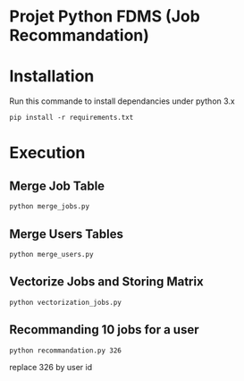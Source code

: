 # Projet Python FDMS (Job Recommandation)

# Installation
Run this commande to install dependancies under python 3.x

`pip install -r requirements.txt`

# Execution
## Merge Job Table
`python merge_jobs.py`

## Merge Users Tables
`python merge_users.py`

## Vectorize Jobs and Storing Matrix
`python vectorization_jobs.py`

## Recommanding 10 jobs for a user
`python recommandation.py 326`

replace 326 by user id